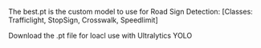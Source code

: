 The best.pt is the custom model to use for Road Sign Detection:
[Classes: Trafficlight, StopSign, Crosswalk, Speedlimit]

Download the .pt file for loacl use with Ultralytics YOLO
